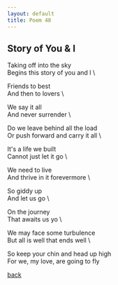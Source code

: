 ```yaml
---
layout: default
title: Poem 48
---
```


## Story of You & I

Taking off into the sky \
Begins this story of you and I \

Friends to best \
And then to lovers \

We say it all \
And never surrender \

Do we leave behind all the load \
Or push forward and carry it all \

It's a life we built \
Cannot just let it go \

We need to live \
And thrive in it forevermore \

So giddy up \
And let us go \

On the journey \
That awaits us yo \

We may face some turbulence \
But all is well that ends well \

So keep your chin and head up high \
For we, my love, are going to fly


 [back](../index-page.html)